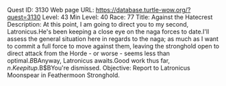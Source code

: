 Quest ID: 3130
Web page URL: https://database.turtle-wow.org/?quest=3130
Level: 43
Min Level: 40
Race: 77
Title: Against the Hatecrest
Description: At this point, I am going to direct you to my second, Latronicus.He's been keeping a close eye on the naga forces to date.I'll assess the general situation here in regards to the naga; as much as I want to commit a full force to move against them, leaving the stronghold open to direct attack from the Horde - or worse - seems less than optimal.$B$BAnyway, Latronicus awaits.Good work thus far, $n.Keep it up.$B$BYou're dismissed.
Objective: Report to Latronicus Moonspear in Feathermoon Stronghold.
